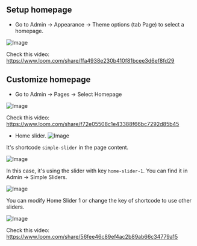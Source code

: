 ## Setup homepage
- Go to Admin -> Appearance -> Theme options (tab Page) to select a homepage.

![Image](https://live.staticflickr.com/65535/51287854642_723cde63b7_b.jpg)

Check this video: https://www.loom.com/share/ffa4938e230b410f81bcee3d6ef8fd29

## Customize homepage
- Go to Admin -> Pages -> Select Homepage

![Image](https://live.staticflickr.com/65535/51289333549_5fbc8bffdd_b.jpg)

Check this video: https://www.loom.com/share/f72e05508c1e43388f66bc7292d85b45

- Home slider.
![Image](https://live.staticflickr.com/65535/51289369614_f14974e1cf_b.jpg)
  
It's shortcode `simple-slider` in the page content.

![Image](https://live.staticflickr.com/65535/51287902047_9c21714d1c_b.jpg)

In this case, it's using the slider with key `home-slider-1`. You can find it in Admin -> Simple Sliders.

![Image](https://live.staticflickr.com/65535/51288655541_259477eabf_b.jpg)

You can modify Home Slider 1 or change the key of shortcode to use other sliders.

![Image](https://live.staticflickr.com/65535/51287905482_c57aff586a_b.jpg)

Check this video: https://www.loom.com/share/56fee46c89ef4ac2b89ab66c34779a15